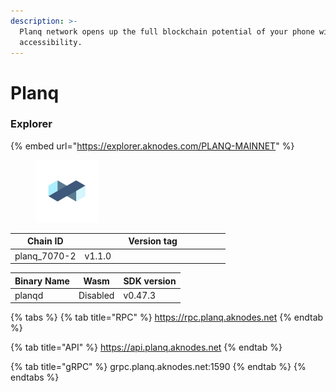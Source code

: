 ```yaml
---
description: >-
  Planq network opens up the full blockchain potential of your phone with easy
  accessibility.
---
```


# Planq

### Explorer

{% embed url="https://explorer.aknodes.com/PLANQ-MAINNET" %}

<figure><img src="../../.gitbook/assets/zaaz-removebg-preview.png" alt="" width="100"><figcaption></figcaption></figure>

<table><thead><tr><th>Chain ID</th><th width="218.33333333333331">Version tag</th></tr></thead><tbody><tr><td>planq_7070-2</td><td>v1.1.0</td></tr></tbody></table>



| Binary Name | Wasm     | SDK version |
| ----------- | -------- | ----------- |
| planqd      | Disabled | v0.47.3     |

{% tabs %}
{% tab title="RPC" %}
https://rpc.planq.aknodes.net
{% endtab %}

{% tab title="API" %}
https://api.planq.aknodes.net
{% endtab %}

{% tab title="gRPC" %}
grpc.planq.aknodes.net:1590
{% endtab %}
{% endtabs %}
